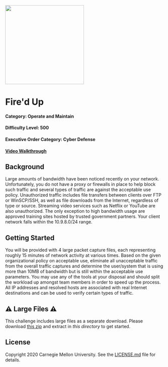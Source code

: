 <img src="../../logo.png" height="250px">

# Fire'd Up

#### Category: Operate and Maintain
#### Difficulty Level: 500
#### Executive Order Category: Cyber Defense
#### <a href="https://www.youtube.com/watch?v=XVdFiQU0vdQ&list=PLSNlEg26NNpyjtUujhwW16SkJbuE9Pppe&index=4">Video Walkthrough</a>

## Background
Large amounts of bandwidth have been noticed recently on your network. Unfortunately, you do not have a proxy or
firewalls in place to help block such traffic and several types of traffic are against the acceptable use policy.
Unauthorized traffic includes file transfers between clients over FTP or WinSCP/SSH, as well as file downloads from the
Internet, regardless of type or source. Streaming video services such as Netflix or YouTube are also unauthorized. The
only exception to high bandwidth usage are approved training sites hosted by trusted government partners. Your client
network falls within the 10.9.8.0/24 range.

## Getting Started
You will be provided with 4 large packet capture files, each representing roughly 15 minutes of network activity at
various times. Based on the given organizational policy on acceptable use, eliminate all unacceptable traffic from the
overall traffic captures and determine the user/system that is using more than 10MB of bandwidth but is still within the
acceptable use parameters. You may use any of the tools at your disposal and should split the workload up amongst team
members in order to speed up the process. All IP addresses and resolved hosts are associated with real Internet
destinations and can be used to verify certain types of traffic.

## ⚠️ Large Files ⚠️
This challenge includes large files as a separate download. Please download
[this zip](https://cisaprescup.blob.core.usgovcloudapi.net/prescup19/team-round1-om-0500-largefiles.zip)
and extract in _this directory_ to get started.


## License
Copyright 2020 Carnegie Mellon University. See the [LICENSE.md](../../LICENSE.md) file for details.
